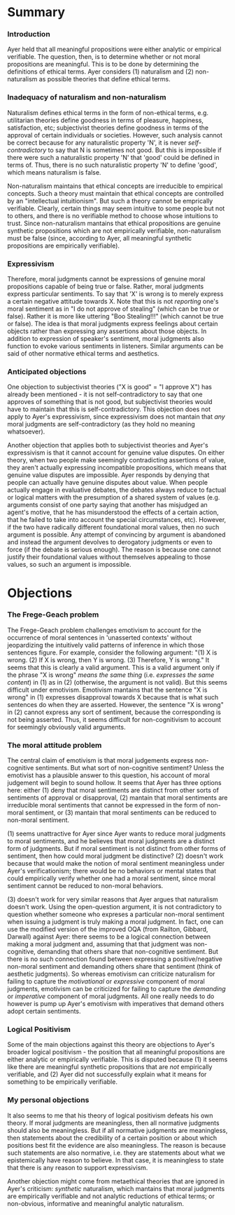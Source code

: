 # Summary

### Introduction

Ayer held that all meaningful propositions were either analytic or empirical verifiable. The question, then, is to determine whether or not moral propositions are meaningful. This is to be done by determining the definitions of ethical terms. Ayer considers (1) naturalism and (2) non-naturalism as possible theories that define ethical terms.

### Inadequacy of naturalism and non-naturalism

Naturalism defines ethical terms in the form of non-ethical terms, e.g. utilitarian theories define goodness in terms of pleasure, happiness, satisfaction, etc; subjectivist theories define goodness in terms of the approval of certain individuals or societies. However, such analysis cannot be correct because for any naturalistic property 'N', it is never *self-contradictory* to say that N is sometimes not good. But this is impossible if there were such a naturalistic property 'N' that 'good' could be defined in terms of. Thus, there is no such naturalistic property 'N' to define 'good', which means naturalism is false.

Non-naturalism maintains that ethical concepts are irreducible to empirical concepts. Such a theory must maintain that ethical concepts are controlled by an "intellectual intuitionism". But such a theory cannot be emprically verifiable. Clearly, certain things may seem intuitive to some people but not to others, and there is no verifiable method to choose whose intuitions to trust. Since non-naturalism mantains that ethical propositions are genuine synthetic propositions which are not empirically verifiable, non-naturalism must be false (since, according to Ayer, all meaningful synthetic propositions are empirically verifiable).

### Expressivism

Therefore, moral judgments cannot be expressions of genuine moral propositions capable of being true or false. Rather, moral judgments express particular sentiments. To say that 'X' is wrong is to merely express a certain negative attitude towards X. Note that this is not *reporting* one's moral sentiment as in "I do not approve of stealing" (which can be true or false). Rather it is more like uttering "Boo Stealing!!!" (which cannot be true or false). The idea is that moral judgments express feelings about certain objects rather than expressing any assertions about those objects. In addition to expression of speaker's sentiment, moral judgments also function to evoke various sentiments in listeners. Similar arguments can be said of other normative ethical terms and aesthetics. 

### Anticipated objections

One objection to subjectivist theories ("X is good" = "I approve X") has already been mentioned - it is not self-contradictory to say that one approves of something that is not good, but subjectivist theories would have to maintain that this is self-contradictory. This objection does not apply to Ayer's expressivism, since expressivism does not mantain that *any* moral judgments are self-contradictory (as they hold no meaning whatsoever).

Another objection that applies both to subjectivist theories and Ayer's expressivism is that it cannot account for genuine value disputes. On either theory, when two people make seemingly contradicting assertions of value, they aren't actually expressing incompatible propositions, which means that genuine value disputes are impossible. Ayer responds by denying that people can actually have genuine disputes about value. When people actually engage in evaluative debates, the debates always reduce to factual or logical matters with the presumption of a shared system of values (e.g. arguments consist of one party saying that another has misjudged an agent's motive, that he has misunderstood the effects of a certain action, that he failed to take into account the special circumstances, etc). However, if the two have radically different foundational moral values, then no such argument is possible. Any attempt of convincing by argument is abandoned and instead the argument devolves to derogatory judgments or even to force (if the debate is serious enough). The reason is because one cannot justify their foundational values without themselves appealing to those values, so such an argument is impossible.

# Objections

### The Frege-Geach problem 

The Frege-Geach problem challenges emotivism to account for the occurrence of moral sentences in 'unasserted contexts' without jeopardizing the intuitively valid patterns of inference in which those sentences figure. For example, consider the following argument: "(1) X is wrong. (2) If X is wrong, then Y is wrong. (3) Therefore, Y is wrong." It seems that this is clearly a valid argument. This is a valid argument only if the phrase "X is wrong" *means the same thing* (i.e. *expresses the same content*) in (1) as in (2) (otherwise, the argument is not valid). But this seems difficult under emotivism. Emotivism mantains that the sentence "X is wrong" in (1) expresses disapproval towards X because that is what such sentences do when they are asserted. However, the sentence "X is wrong" in (2) cannot express any sort of sentiment, because the corresponding is not being asserted. Thus, it seems difficult for non-cognitivism to account for seemingly obviously valid arguments.

### The moral attitude problem

The central claim of emotivism is that moral judgements express non-cognitive sentiments. But what sort of non-cognitive sentiment? Unless the emotivist has a plausible answer to this question, his account of moral judgement will begin to sound hollow. It seems that Ayer has three options here: either (1) deny that moral sentiments are distinct from other sorts of sentiments of approval or disapproval, (2) mantain that moral sentiments are irreducible moral sentiments that cannot be expressed in the form of non-moral sentiment, or (3) mantain that moral sentiments can be reduced to non-moral sentiment.

(1) seems unattractive for Ayer since Ayer wants to reduce moral judgments to moral sentiments, and he believes that moral judgments are a distinct form of judgments. But if moral sentiment is not distinct from other forms of sentiment, then how could moral judgment be distinctive? (2) doesn't work because that would make the notion of moral sentiment meaningless under Ayer's verificationism; there would be no behaviors or mental states that could empirically verify whether one had a moral sentiment, since moral sentiment cannot be reduced to non-moral behaviors. 

(3) doesn't work for very similar reasons that Ayer argues that naturalism doesn't work. Using the open-question argument, it is not contradictory to question whether someone who expreses a particular non-moral sentiment when issuing a judgment is truly making a moral judgment. In fact, one can use the modified version of the improved OQA (from Railton, Gibbard, Darwall) against Ayer: there seems to be a logical connection between making a moral judgment and, assuming that that judgment was non-cognitive, demanding that others share that non-cognitive sentiment. But there is no such connection found between expressing a positive/negative non-moral sentiment and demanding others share that sentiment (think of aesthetic judgments). So whereas emotivism can criticize naturalism for failing to capture the *motivational* or *expressive* component of moral judgments, emotivism can be criticized for failing to capture the *demanding* or *imperative* component of moral judgments. All one really needs to do however is pump up Ayer's emotivism with imperatives that demand others adopt certain sentiments.

### Logical Positivism

Some of the main objections against this theory are objections to Ayer's broader logical positivism - the position that all meaningful propositions are either analytic or empirically verifiable. This is disputed because (1) it seems like there are meaningful synthetic propositions that are *not* empirically verifiable, and (2) Ayer did not successfully explain what it means for something to be empirically verifiable.

### My personal objections 

It also seems to me that his theory of logical positivism defeats his own theory. If moral judgments are meaningless, then all normative judgments should also be meaningless. But if all normative judgments are meaningless, then statements about the credibility of a certain position or about which positions best fit the evidence are also meaningless. The reason is because such statements are also normative, i.e. they are statements about what we epistemically have reason to believe. In that case, it is meaningless to state that there is any reason to support expressivism.

Another objection might come from metaethical theories that are ignored in Ayer's criticism: *synthetic* naturalism, which mantains that moral judgments are empirically verifiable and not analytic reductions of ethical terms; or non-obvious, informative and meaningful analytic naturalism.

